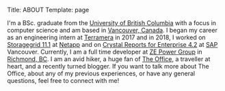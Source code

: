 Title: ABOUT
Template: page

I'm a BSc. graduate from the [University of British Columbia](https://www.ubc.ca/) with a focus in computer science and am based in [Vancouver, Canada](https://en.wikipedia.org/wiki/Vancouver). I began my career as an engineering intern at [Terramera](https://www.terramera.com/) in 2017 and in 2018, I worked on [Storagegrid 11.1](http://docs.netapp.com/sgws-111/index.jsp) at [Netapp](https://www.netapp.com/us/index.aspx) and on [Crystal Reports for Enterprise 4.2](https://help.sap.com/viewer/product/SAP_CRYSTAL_REPORTS_FOR_ENTERPRISE/4.2/en-US) at [SAP](https://www.sap.com/canada/index.html) Vancouver. Currently, I am a full time developer at [ZE Power Group](https://www.ze.com/) in [Richmond, BC](https://en.wikipedia.org/wiki/Richmond,_British_Columbia). I am an avid hiker, a huge fan of [The Office](https://www.imdb.com/title/tt0386676/), a traveller at heart, and a recently turned blogger. If you want to talk more about The Office, about any of my previous experiences, or have any general questions, feel free to connect with me!
